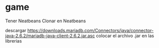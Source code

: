 # game


Tener Neatbeans
Clonar en Neatbeans

descargar https://downloads.mariadb.com/Connectors/java/connector-java-2.6.2/mariadb-java-client-2.6.2.jar.asc
colocar el archivo .jar en las librerias

 
